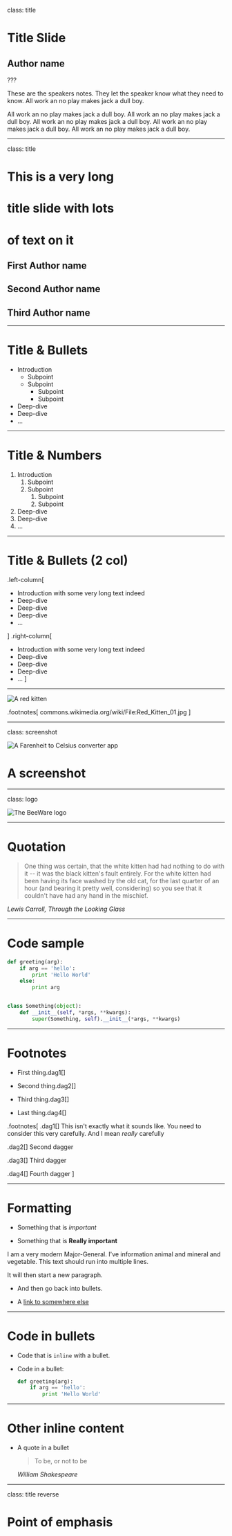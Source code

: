 class: title

# Title Slide
## Author name

???

These are the speakers notes. They let the speaker know what they need to know. All work an no play makes jack a dull boy.

All work an no play makes jack a dull boy. All work an no play makes jack a dull boy. All work an no play makes jack a dull boy. All work an no play makes jack a dull boy. All work an no play makes jack a dull boy.

---

class: title

# This is a very long
# title slide with lots
# of text on it
## First Author name
## Second Author name
## Third Author name

---

# Title & Bullets

* Introduction
  - Subpoint
  - Subpoint
    + Subpoint
    + Subpoint
* Deep-dive
* Deep-dive
* ...

---

# Title & Numbers

1. Introduction
   1. Subpoint
   1. Subpoint
      1. Subpoint
      1. Subpoint
2. Deep-dive
3. Deep-dive
4. ...

---

# Title & Bullets (2 col)

.left-column[

* Introduction with some very long text indeed
* Deep-dive
* Deep-dive
* Deep-dive
* ...

]
.right-column[

* Introduction with some very long text indeed
* Deep-dive
* Deep-dive
* Deep-dive
* ...
]

---

![A red kitten](kitten.png)

.footnotes[
commons.wikimedia.org/wiki/File:Red_Kitten_01.jpg
]

---
class: screenshot

![A Farenheit to Celsius converter app](screenshot.png)

# A screenshot

---
class: logo

![The BeeWare logo](beeware.png)

---
# Quotation

> One thing was certain, that the white kitten had had nothing
> to do with it -- it was the black kitten's fault entirely. For
> the white kitten had been having its face washed by the old cat,
> for the last quarter of an hour (and bearing it pretty well,
> considering) so you see that it couldn't have had any hand in
> the mischief.

<cite>Lewis Carroll, Through the Looking Glass</cite>

---

# Code sample

```python
def greeting(arg):
    if arg == 'hello':
        print 'Hello World'
    else:
        print arg


class Something(object):
    def __init__(self, *args, **kwargs):
        super(Something, self).__init__(*args, **kwargs)

```

---

# Footnotes

* First thing.dag1[]

* Second thing.dag2[]

* Third thing.dag3[]

* Last thing.dag4[]


.footnotes[
.dag1[] This isn't exactly what it sounds like. You need to consider this very carefully. And I mean _really_ carefully

.dag2[] Second dagger

.dag3[] Third dagger

.dag4[] Fourth dagger
]

---

# Formatting

* Something that is *important*

* Something that is **Really important**

I am a very modern Major-General. I've information animal and mineral and vegetable. This text should run into multiple lines.

It will then start a new paragraph.

* And then go back into bullets.

* A [link to somewhere else](http://pybee.org)

---

# Code in bullets

* Code that is `inline` with a bullet.

* Code in a bullet:

  ```python
  def greeting(arg):
      if arg == 'hello':
          print 'Hello World'
  ```
---
# Other inline content

* A quote in a bullet

    > To be, or not to be

    <cite>William Shakespeare</cite>

---
class: title reverse

# Point of emphasis
